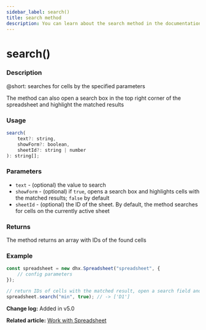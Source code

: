 ```yaml
---
sidebar_label: search()
title: search method
description: You can learn about the search method in the documentation of the DHTMLX JavaScript Spreadsheet library. Browse developer guides and API reference, try out code examples and live demos, and download a free 30-day evaluation version of DHTMLX Spreadsheet.
---
```


# search()

### Description

@short: searches for cells by the specified parameters

The method can also open a search box in the top right corner of the spreadsheet and highlight the matched results

### Usage

~~~js
search( 
    text?: string,
    showForm?: boolean, 
    sheetId?: string | number
): string[];
~~~

### Parameters

- `text` - (optional) the value to search
- `showForm` - (optional) if `true`, opens a search box and highlights cells with the matched results; `false` by default
- `sheetId` - (optional) the ID of the sheet. By default, the method searches for cells on the currently active sheet

### Returns

The method returns an array with IDs of the found cells

### Example

~~~jsx {6}
const spreadsheet = new dhx.Spreadsheet("spreadsheet", {
    // config parameters
});

// return IDs of cells with the matched result, open a search field and highlight the cells
spreadsheet.search("min", true); // -> ['D1']
~~~

**Change log:** Added in v5.0

**Related article:** [Work with Spreadsheet](working_with_ssheet.md#searching-for-data)
